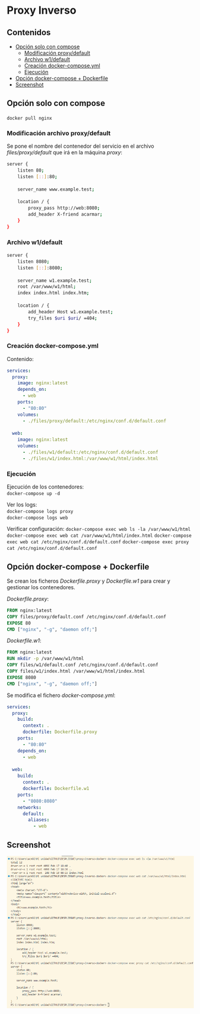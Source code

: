 # Proxy Inverso

## Contenidos

- [Opción solo con compose](#opción-solo-con-compose)
  - [Modificación proxy/default](#modificación-proxydefault)  
  - [Archivo w1/default](#archivo-w1default)
  - [Creación docker-compose.yml](#creación-docker-composeyml)  
  - [Ejecución](#ejecución)
- [Opción docker-compose + Dockerfile](#opción-docker-compose--dockerfile)
- [Screenshot](#screenshot)

## Opción solo con compose

`docker pull nginx`

### Modificación archivo proxy/default

Se pone el nombre del contenedor del servicio en el archivo *files/proxy/default* que irá en la máquina *proxy*:
```bash
server {
    listen 80;
    listen [::]:80;

    server_name www.example.test;

    location / {
        proxy_pass http://web:8080;
        add_header X-friend acarmar;
    }
}
```

### Archivo w1/default

```bash
server {
    listen 8080;
    listen [::]:8080;

    server_name w1.example.test;
    root /var/www/w1/html; 
    index index.html index.htm;

    location / {
        add_header Host w1.example.test;
        try_files $uri $uri/ =404;
    }
}
```

### Creación docker-compose.yml

Contenido:
```yml
services:
  proxy:
    image: nginx:latest
    depends_on:
      - web
    ports:
      - "80:80"
    volumes:
      - ./files/proxy/default:/etc/nginx/conf.d/default.conf

  web:
    image: nginx:latest
    volumes:
      - ./files/w1/default:/etc/nginx/conf.d/default.conf
      - ./files/w1/index.html:/var/www/w1/html/index.html
```

### Ejecución

Ejecución de los contenedores:  
`docker-compose up -d`

Ver los logs:  
`docker-compose logs proxy`  
`docker-compose logs web`

Verificar configuración:
`docker-compose exec web ls -la /var/www/w1/html`
`docker-compose exec web cat /var/www/w1/html/index.html`
`docker-compose exec web cat /etc/nginx/conf.d/default.conf`
`docker-compose exec proxy cat /etc/nginx/conf.d/default.conf`

## Opción docker-compose + Dockerfile

Se crean los ficheros *Dockerfile.proxy* y *Dockerfile.w1* para crear y gestionar los contenedores.

*Dockerfile.proxy*:
```dockerfile
FROM nginx:latest
COPY files/proxy/default.conf /etc/nginx/conf.d/default.conf
EXPOSE 80
CMD ["nginx", "-g", "daemon off;"]
```

*Dockerfile.w1*:
```dockerfile
FROM nginx:latest
RUN mkdir -p /var/www/w1/html
COPY files/w1/default.conf /etc/nginx/conf.d/default.conf
COPY files/w1/index.html /var/www/w1/html/index.html
EXPOSE 8080
CMD ["nginx", "-g", "daemon off;"]
```

Se modifica el fichero *docker-compose.yml*:

```yml
services:
  proxy:
    build:
      context: .
      dockerfile: Dockerfile.proxy
    ports:
      - "80:80"
    depends_on:
      - web

  web:
    build:
      context: .
      dockerfile: Dockerfile.w1
    ports:
      - "8080:8080"
    networks:
      default:
        aliases:
          - web
```

## Screenshot

<img src="./files/imgs/1.png">